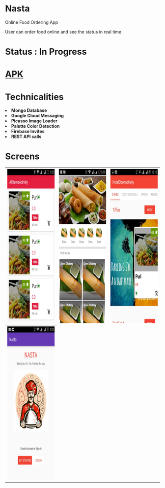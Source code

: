 # Nasta
Online Food Ordering App

User can order food online and see the status in real time

<h1> Status : In Progress</h1>
<h1><a href="https://github.com/saitejdandge/Nasta-Android-Application/blob/master/Nasta-com.tdevelopers.nasta-1-v1.0.apk">APK</a></h1>
<h1>Technicalities</h1>
   
  
  <b><li>Mongo Database</li></b>
  <b> <li>Google Cloud Messaging</li></b>
   <b> <li>Picasso Image Loader</li></b>
    <b><li>Palette Color Detection</li></b>
   <b> <li>Firebase Invites</li></b>
    <b><li>REST API calls</li></b>
    
<h1>Screens</h1>

<table>
<tr>

<th><img width="500px" height="500px" src="Images/1.jpeg"/></th>
<th><img width="500px" height="500px" src="Images/2.jpeg"/></th>

<th><img width="500px" height="500px" src="Images/3.jpeg"/></th>
</tr>
<tr>

<th><img width="500px" height="500px" src="Images/4.jpeg"/></th>
</tr>
<table>

    


